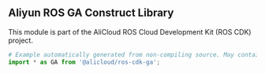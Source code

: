 ## Aliyun ROS GA Construct Library

This module is part of the AliCloud ROS Cloud Development Kit (ROS CDK) project.

```python
# Example automatically generated from non-compiling source. May contain errors.
import * as GA from '@alicloud/ros-cdk-ga';
```
